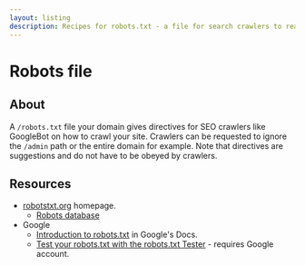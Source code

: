 ```yaml
---
layout: listing
description: Recipes for robots.txt - a file for search crawlers to read
---
```

# Robots file


## About

A `/robots.txt` file your domain gives directives for SEO crawlers like GoogleBot on how to crawl your site. Crawlers can be requested to ignore the `/admin` path or the entire domain for example. Note that directives are suggestions and do not have to be obeyed by crawlers.


## Resources

- [robotstxt.org](http://www.robotstxt.org/) homepage.
    - [Robots database](https://www.robotstxt.org/db.html)
- Google
    - [Introduction to robots.txt](https://support.google.com/webmasters/answer/6062608?visit_id=637380903656389832-2682645583&rd=1) in Google's Docs.
    - [Test your robots.txt with the robots.txt Tester](https://support.google.com/webmasters/answer/6062598) - requires Google account.
